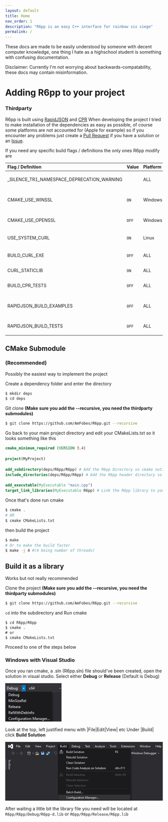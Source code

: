 ```yaml
---
layout: default
title: Home
nav_order: 1
description: "R6pp is an easy C++ interface for rainbow six siege"
permalink: /
---
```


These docs are made to be easily understood by someone with decent computer knowledge, one thing I hate as a highschool student is something with confusing documentation.

Disclaimer: Currently I'm not worrying about backwards-compatability, these docs may contain misinformation.

# Adding R6pp to your project

### Thirdparty 

R6pp is built using [RapidJSON](https://github.com/Tencent/rapidjson) and [CPR](https://github.com/whoshuu/cpr)
When developing the project I tried to make installation of the dependencies as easy as possible, of course some platforms are not accounted for (Apple for example) so if you encounter any problems just create a [Pull Request](https://github.com/AmFobes/R6pp/compare) if you have a solution or an [Issue](https://github.com/AmFobes/R6pp/issues/new).

If you need any specific build flags / definitions the only ones R6pp modify are 

| Flag / Definition                         | Value | Platform | Comment                                 |
|:------------------------------------------|:------|:---------|:----------------------------------------|
| _SILENCE_TR1_NAMESPACE_DEPRECATION_WARNING|       | ALL      | See CMakeLists.txt or gtest [Issue](https://github.com/google/googletest/issues/1111)                     
| CMAKE_USE_WINSSL                          | `ON`  | Windows  | CPR on windows doesn't work with OPENSSL|                                           
| CMAKE_USE_OPENSSL                         | `OFF` | Windows  | Disable OPENSSL use WINSSL              |
| USE_SYSTEM_CURL                           | `ON`  | Linux    | Running apt is easier than building     |
| BUILD_CURL_EXE                            | `OFF` | ALL      | CURL executable isn't used              |
| CURL_STATICLIB                            | `ON`  | ALL      | Statically link cpr to CURL             | 
| BUILD_CPR_TESTS                           | `OFF` | ALL      | Issues when running tests on windows    |
| RAPIDJSON_BUILD_EXAMPLES                  | `OFF` | ALL      | Possible issues when building examples? |
| RAPIDJSON_BUILD_TESTS                     | `OFF` | ALL      | Issues when running tests on windows    |

## CMake Submodule 

### (Recommended)

Possibly the easiest way to implement the project

Create a dependency folder and enter the directory
```bash
$ mkdir deps
$ cd deps
```
Git clone **(Make sure you add the --recursive, you need the thirdparty submodules)**
```bash
$ git clone https://github.com/AmFobes/R6pp.git --recursive
```
Go back to your main project directory and edit your CMakeLists.txt so it looks something like this
```cmake
cmake_minimum_required (VERSION 3.4)

project(MyProject)

add_subdirectory(deps/R6pp/R6pp) # Add the R6pp Directory so cmake notices the project
include_directories(deps/R6pp/R6pp) # Add the R6pp header directory so R6pp.h is found

add_executable(MyExecutable "main.cpp")
target_link_libraries(MyExecutable R6pp) # Link the R6pp library to your executable / library
```

Once that's done run cmake
```bash
$ cmake .
# OR
$ cmake CMakeLists.txt
```
then build the project
```bash
$ make
# Or to make the build faster
$ make -j 4 #(4 being number of threads)
```

## Build it as a library

Works but not really recommended

Clone the project **(Make sure you add the --recursive, you need the thirdparty submodules)**
```bash
$ git clone https://github.com/AmFobes/R6pp.git --recursive
```
`cd` into the subdirectory and Run cmake
```
$ cd R6pp/R6pp
$ cmake .
# or 
$ cmake CMakeLists.txt
```
Proceed to one of the steps below

### Windows with Visual Studio
Once you ran cmake, a .sln (R6pp.sln) file should've been created, open the solution in visual studio.
Select either **Debug** or **Release** (Default is Debug)

![](images/BuildWindowsVSBuildTypes.jpg)

Look at the top, left justified menu with |File|Edit|View| etc
Under |Build| click **Build Solution**

![](images/BuildWindowsVS.jpg)

After waiting a little bit the library file you need will be located at
    `R6pp/R6pp/Debug/R6pp-d.lib`
or
    `R6pp/R6pp/Release/R6pp.lib`







